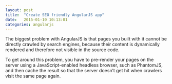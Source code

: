 ```yaml
---
layout: post
title:  "Create SEO friendly AngularJS app"
date:   2015-01-10 10:13:01
categories: angularjs
---
```

The biggest problem with AngularJS is that pages you built with it cannot be directly crawled by search engines, because their content is dynamically rendered and therefore not visible in the source code.

To get around this problem, you have to pre-render your pages on the server using a JavaScript-enabled headless browser, such as PhantomJS, and then cache the result so that the server doesn’t get hit when crawlers visit the same page again.
